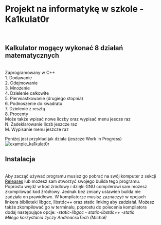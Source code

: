 <h1>Projekt na informatykę w szkole - Ka1kulat0r</h1></br>
<h2>Kalkulator mogący wykonać 8 działań matematycznych</h2></br>
Zaprogramowany w C++</br>
1. Dodawanie</br>
2. Odejmowanie</br>
3. Mnożenie</br>
4. Dzielenie całkowite</br>
5. Pierwiastkowanie (drugiego stopnia)</br>
6. Podnoszenie do kwadratu</br>
7. Dzielenie z resztą</br>
8. Procenty</br>
Może także wpisać nowe liczby oraz wypisać menu jescze raz</br>
N. Zadeklarowanie liczb jeszcze raz</br>
M. Wypisanie menu jeszcze raz</br>

Poniżej jest przykład jak działa (jeszcze Work in Progress)</br>
![example_ka1kulat0r](https://github.com/user-attachments/assets/1e57ef48-6b30-4995-bde2-aa29e14610e0)

<h2>Instalacja</h2></br>
Aby zacząć używać programu musisz go pobrać na swój komputer z sekcji <a href=https://github.com/AndreansxTech/switch-kalkulator/releases>Releases</a> lub możesz sam stworzyć swojego builda tego programu. Poprostu wejdź w kod źródłowy i dzięki GNU compilerowi sam możesz zkompilować kod źródłowy. Jednak bez zmiany ustawień builda nie zadziała on prawidłowo. W kompilatorze musisz zaznaczyć w opcjach linkera biblioteki libgcc, libstdc++ oraz static linking aby zadziałał. Możesz także zkompilować go w terminalu, poprostu do polecenia kompilatora dodaj następujące opcje: <i>-static-libgcc - static-libstdc++ -static</i></br>
<i>Miłego korzystania życzy AndreansxTech (Michał)</i>

